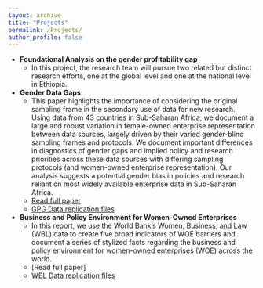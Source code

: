 ```yaml
---
layout: archive
title: "Projects"
permalink: /Projects/
author_profile: false
---
```


* **Foundational Analysis on the gender profitability gap**
  * In this project, the research team will pursue two related but distinct research efforts, one at the global level and one at the national level in Ethiopia.
* **Gender Data Gaps**
  * This paper highlights the importance of considering the original sampling frame in the secondary use of data for new research. Using data from 43 countries in Sub-Saharan Africa, we document a large and robust variation in female-owned enterprise representation between data sources, largely driven by their varied gender-blind sampling frames and protocols. We document important differences in diagnostics of gender gaps and implied policy and research priorities across these data sources with differing sampling protocols (and women-owned enterprise representation). Our analysis suggests a potential gender bias in policies and research reliant on most widely available enterprise data in Sub-Saharan Africa. 
  * [Read full paper](https://github.com/Gender-Gaps/Gender-Gaps.github.io/blob/master/_publications/WOE_Business_Environment.pdf) 
  * [GPG Data replication files](https://github.com/Gender-Gaps/Gender-Gaps.github.io/blob/master/_data/Replication_Package/)
* **Business and Policy Environment for Women-Owned Enterprises**
  * In this report, we use the World Bank’s Women, Business, and Law (WBL) data to create five broad indicators of WOE barriers and document a series of stylized facts regarding the business and policy environment for women-owned enterprises (WOE) across the world.
  * [Read full paper]
  * [WBL Data replication files](https://github.com/Gender-Gaps/Gender-Gaps.github.io/blob/master/_data/Replication_Package/)
